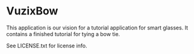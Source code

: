 VuzixBow
====================
This application is our vision for a tutorial application for smart glasses. It contains a finished tutorial for tying a bow tie.

See LICENSE.txt for license info.
